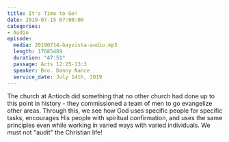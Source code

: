 ```yaml
---
title: It's Time to Go!
date: 2019-07-15 07:00:00
categories:
- Audio
episode:
  media: 20190714-bayvista-audio.mp3
  length: 17685489
  duration: "47:51"
  passage: Acts 12:25-13:3
  speaker: Bro. Danny Nance
  service_date: July 14th, 2019
---
```

The church at Antioch did something that no other church had done up to this point in history - they commissioned a team of men to go evangelize other areas. Through this, we see how God uses specific people for specific tasks, encourages His people with spiritual confirmation, and uses the same principles even while working in varied ways with varied individuals. We must not "audit" the Christian life! 